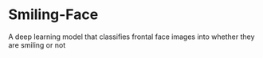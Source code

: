 # Smiling-Face

A deep learning model that classifies frontal face images into whether they are smiling or not
